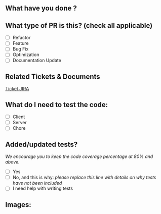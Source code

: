 ## What have you done ?



## What type of PR is this? (check all applicable)

- [ ] Refactor
- [ ] Feature
- [ ] Bug Fix
- [ ] Optimization
- [ ] Documentation Update

## Related Tickets & Documents

[Ticket JIRA](https://kcartti.atlassian.net/jira/software/projects/....)

## What do I need to test the code:

- [ ] Client
- [ ] Server
- [ ] Chore

## Added/updated tests?

_We encourage you to keep the code coverage percentage at 80% and above._

- [ ] Yes
- [ ] No, and this is why: _please replace this line with details on why tests
      have not been included_
- [ ] I need help with writing tests

## Images:
